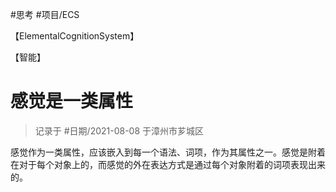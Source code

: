 #思考 
#项目/ECS 

<publish>【ElementalCognitionSystem】</publish>

<category>【智能】</category>

# 感觉是一类属性

> 记录于 #日期/2021-08-08 于漳州市芗城区



感觉作为一类属性，应该嵌入到每一个语法、词项，作为其属性之一。感觉是附着在对于每个对象上的，而感觉的外在表达方式是通过每个对象附着的词项表现出来的。